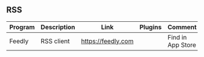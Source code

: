 ## RSS

| Program | Description | Link | Plugins | Comment |
| --- | --- | --- | --- | --- |
| Feedly | RSS client | https://feedly.com | | Find in App Store |
